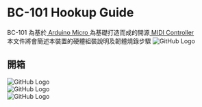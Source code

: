 # BC-101 Hookup Guide
BC-101 為基於[ Arduino Micro ](https://store.arduino.cc/usa/arduino-micro)為基礎打造而成的開源[ MIDI Controller ](https://en.wikipedia.org/wiki/MIDI_controller)<br>
本文件將會簡述本裝置的硬體組裝說明及韌體燒錄步驟
![GitHub Logo](https://mainnolab.files.wordpress.com/2021/05/bc-101_original.png?w=1024)
## 開箱
![GitHub Logo](https://mainnolab.files.wordpress.com/2021/05/00.jpg?w=1024)<br>
![GitHub Logo](https://mainnolab.files.wordpress.com/2021/05/01.jpg?w=1024)<br>
![GitHub Logo](https://mainnolab.files.wordpress.com/2021/05/02.jpg?w=1024)<br>
